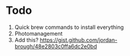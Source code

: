# Todo

1. Quick brew commands to install everything
2. Photomanagement
3. Add this? https://gist.github.com/jordan-brough/48e2803c0ffa6dc2e0bd
